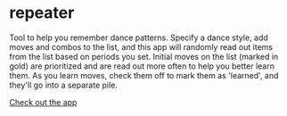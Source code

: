 # repeater
Tool to help you remember dance patterns. Specify a dance style, add moves and combos to the list, and this app will randomly read out items from the list based on periods you set. Initial moves on the list (marked in gold) are prioritized and are read out more often to help you better learn them. As you learn moves, check them off to mark them as 'learned', and they'll go into a separate pile.

[Check out the app](url)

